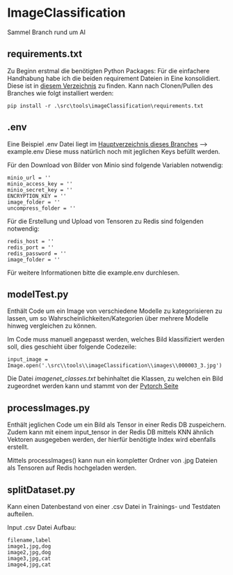 # ImageClassification
Sammel Branch rund um AI


## requirements.txt
Zu Beginn erstmal die benötigten Python Packages:
Für die einfachere Handhabung habe ich die beiden requirement Dateien in Eine konsolidiert. Diese ist in [diesem Verzeichnis](https://github.com/nosqlgeek/ai-meets-museum/tree/imageClassification/src/tools/imageClassification) zu finden.
Kann nach Clonen/Pullen des Branches wie folgt installiert werden:
```
pip install -r .\src\tools\imageClassification\requirements.txt
```


## .env
Eine Beispiel .env Datei liegt im [Hauptverzeichnis dieses Branches](https://github.com/nosqlgeek/ai-meets-museum/tree/imageClassification) --> example.env
Diese muss natürlich noch mit jeglichen Keys befüllt werden.

Für den Download von Bilder von Minio sind folgende Variablen notwendig:
```
minio_url = ''
minio_access_key = ''
minio_secret_key = ''
ENCRYPTION_KEY = ''
image_folder = ''
uncompress_folder = ''
```

Für die Erstellung und Upload von Tensoren zu Redis sind folgenden notwendig:
```
redis_host = ''
redis_port = ''
redis_password = ''
image_folder = ''
```
Für weitere Informationen bitte die example.env durchlesen.


## modelTest.py
Enthält Code um ein Image von verschiedene Modelle zu kategorisieren zu lassen, um so Wahrscheinlichkeiten/Kategorien über mehrere Modelle hinweg vergleichen zu können.

Im Code muss manuell angepasst werden, welches Bild klassifiziert werden soll, dies geschieht über folgende Codezeile:
```
input_image = Image.open('.\src\\tools\\imageClassification\\images\\000003_3.jpg')
```

Die Datei *imagenet_classes.txt* behinhaltet die Klassen, zu welchen ein Bild zugeordnet werden kann und stammt von der [Pytorch Seite](https://raw.githubusercontent.com/pytorch/hub/master/imagenet_classes.txt)


## processImages.py
Enthält jeglichen Code um ein Bild als Tensor in einer Redis DB zuspeichern.
Zudem kann mit einem input_tensor in der Redis DB mittels KNN ähnlich Vektoren ausgegeben werden, der hierfür benötigte Index wird ebenfalls erstellt.

Mittels processImages() kann nun ein kompletter Ordner von .jpg Dateien als Tensoren auf Redis hochgeladen werden.


## splitDataset.py
Kann einen Datenbestand von einer .csv Datei in Trainings- und Testdaten aufteilen.

Input .csv Datei Aufbau:
```
filename,label
image1,jpg,dog
image2,jpg,dog
image3,jpg,cat
image4,jpg,cat
```